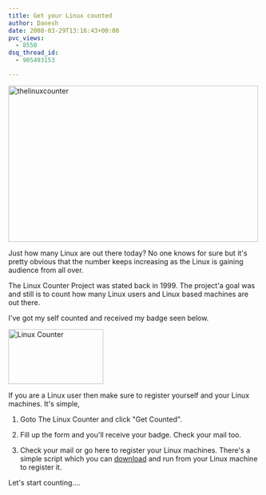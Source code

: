 ```yaml
---
title: Get your Linux counted
author: Danesh
date: 2008-03-29T13:16:43+00:00
pvc_views:
  - 8550
dsq_thread_id:
  - 905493153

---
```

[<img loading="lazy" src="http://farm3.static.flickr.com/2258/2370336745_6d3ae7a618.jpg" alt="thelinuxcounter" border="0" height="313" width="500" />][1]

Just how many Linux are out there today? No one knows for sure but it's pretty obvious that the number keeps increasing as the Linux is gaining audience from all over.

The Linux Counter Project was stated back in 1999. The project'a goal was and still is to count how many Linux users and Linux based machines are out there.

I've got my self counted and received my badge seen below.

[<img loading="lazy" src="http://farm3.static.flickr.com/2420/2371142216_9473647267_o.png" alt="Linux Counter" border="0" height="110" width="190" />][2]

If you are a Linux user then make sure to register yourself and your Linux machines. It's simple,

1. Goto The Linux Counter and click "Get Counted".

2. Fill up the form and you'll receive your badge. Check your mail too.

3. Check your mail or go here to register your Linux machines. There's a simple script which you can [download][3] and run from your Linux machine to register it.

Let's start counting&#8230;.

 [1]: http://www.flickr.com/photos/dannyportal/2370336745/ "thelinuxcounter by vwvr9, on Flickr"
 [2]: http://counter.li.org/ "The Linux Counter "
 [3]: http://counter.li.org/scripts/
